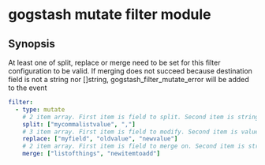 gogstash mutate filter module
=============================

## Synopsis

At least one of split, replace or merge need to be set for this filter configuration to be valid.
If merging does not succeed because destination field is not a string nor []string, gogstash_filter_mutate_error will be added to the event

```yaml
filter:
  - type: mutate
    # 2 item array. First item is field to split. Second item is string to split with
    split: ["mycommalistvalue", ","]
    # 3 item array. First item is field to modify. Second item is value to replace. Third item is new value to replace with.
    replace: ["myfield", "oldvalue", "newvalue"]
    # 2 item array. First item is field to merge on. Second item is string to add to merged field
    merge: ["listofthings", "newitemtoadd"]
```
